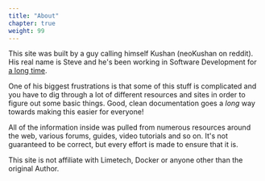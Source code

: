 ```yaml
---
title: "About"
chapter: true
weight: 99
---
```


This site was built by a guy calling himself Kushan (neoKushan on reddit). His real name is Steve and he's been working in Software Development for [a long time](https://www.stevedonaghy.com/). 

One of his biggest frustrations is that some of this stuff is complicated and you have to dig through a lot of different resources and sites in order to figure out some basic things. Good, clean documentation goes a _long_ way towards making this easier for everyone!

All of the information inside was pulled from numerous resources around the web, various forums, guides, video tutorials and so on. It's not guaranteed to be correct, but every effort is made to ensure that it is.

This site is not affiliate with Limetech, Docker or anyone other than the original Author.